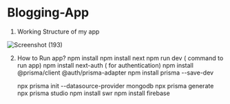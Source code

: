 # Blogging-App

1. Working Structure of my app

![Screenshot (193)](https://github.com/Sanjampreet15/Blogging-App/assets/79146152/bd4f0734-b75c-4fdf-ac64-584963e951f5)

2. How to Run app?
   npm install
   npm install next
   npm run dev ( command to run app)
   npm install next-auth ( for authentication)
   npm install @prisma/client @auth/prisma-adapter
   npm install prisma --save-dev

   npx prisma init --datasource-provider mongodb
   npx prisma generate
   npx prisma studio
   npm install swr
   npm install firebase

